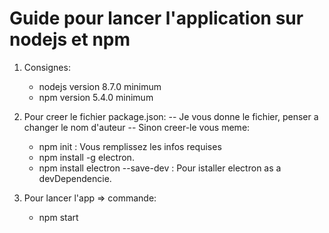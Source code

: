 # Guide pour lancer l'application sur nodejs et npm
1) Consignes:
   * nodejs version 8.7.0 minimum
   * npm version 5.4.0 minimum

2) Pour creer le fichier package.json:
   -- Je vous donne le fichier, penser a changer le nom         d'auteur
   -- Sinon creer-le vous meme:
      * npm init : Vous remplissez les infos requises
      * npm install -g electron.
      * npm install electron --save-dev : Pour istaller electron as a devDependencie.

3) Pour lancer l'app => commande:
    * npm start